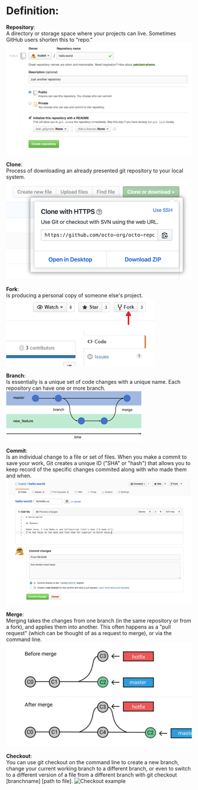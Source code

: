 # Definition:

**Repository**:<br>
A directory or storage space where your projects can live. Sometimes GitHub users shorten this to “repo.” 
![Repo example](./pictures/repo.png) 

**Clone**:<br>
Process of downloading an already presented git repository to your local system.
![Clone example](./pictures/Clone.png)

**Fork**:<br>
Is producing a personal copy of someone else's project.
![Fork example](./pictures/Fork.png)

**Branch**:<br>
Is essentially is a unique set of code changes with a unique name. Each repository can have one or more branch.
![Branch example](./pictures/Branch.png)

**Commit**:<br>
Is an individual change to a file or set of files. When you make a commit to save your work, Git creates a unique ID ("SHA" or "hash") that allows you to keep record of the specific changes commited along with who made them and when.
![Commit example](./pictures/Commit.png)

**Merge**:<br>
Merging takes the changes from one branch (in the same repository or from a fork), and applies them into another. This often happens as a "pull request" (which can be thought of as a request to merge), or via the command line.
![Merge example](./pictures/Merge.webp)

**Checkout**:<br>
You can use git checkout on the command line to create a new branch, change your current working branch to a different branch, or even to switch to a different version of a file from a different branch with git checkout [branchname] [path to file].
![Checkout example](./pictures/Checkout.webp)